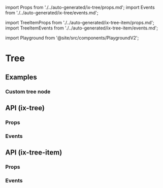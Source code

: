 import Props from './../auto-generated/ix-tree/props.md';
import Events from './../auto-generated/ix-tree/events.md';

import TreeItemProps from './../auto-generated/ix-tree-item/props.md';
import TreeItemEvents from './../auto-generated/ix-tree-item/events.md';

import Playground from '@site/src/components/PlaygroundV2';

# Tree

## Examples

<Playground
name="tree"
examplesByName></Playground>

### Custom tree node

<Playground
name="tree-custom" height="12rem"
hideInitalCodePreview
examplesByName></Playground>

## API (ix-tree)

### Props

<Props />

### Events

<Events />

## API (ix-tree-item)

### Props

<TreeItemProps />

### Events

<TreeItemEvents />
